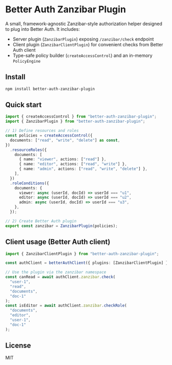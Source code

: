 # Better Auth Zanzibar Plugin

A small, framework-agnostic Zanzibar-style authorization helper designed to plug into Better Auth. It includes:

- Server plugin (`ZanzibarPlugin`) exposing `/zanzibar/check` endpoint
- Client plugin (`ZanzibarClientPlugin`) for convenient checks from Better Auth client
- Type-safe policy builder (`createAccessControl`) and an in-memory `PolicyEngine`

## Install

```bash
npm install better-auth-zanzibar-plugin
```

## Quick start

```ts
import { createAccessControl } from "better-auth-zanzibar-plugin";
import { ZanzibarPlugin } from "better-auth-zanzibar-plugin";

// 1) Define resources and roles
const policies = createAccessControl({
  documents: ["read", "write", "delete"] as const,
})
  .resourceRoles({
    documents: [
      { name: "viewer", actions: ["read"] },
      { name: "editor", actions: ["read", "write"] },
      { name: "admin", actions: ["read", "write", "delete"] },
    ],
  })
  .roleConditions({
    documents: {
      viewer: async (userId, docId) => userId === "u1",
      editor: async (userId, docId) => userId === "u2",
      admin: async (userId, docId) => userId === "u3",
    },
  });

// 2) Create Better Auth plugin
export const zanzibar = ZanzibarPlugin(policies);
```

## Client usage (Better Auth client)

```ts
import { ZanzibarClientPlugin } from "better-auth-zanzibar-plugin";

const authClient = betterAuthClient({ plugins: [ZanzibarClientPlugin] });

// Use the plugin via the zanzibar namespace
const canRead = await authClient.zanzibar.check(
  "user-1",
  "read",
  "documents",
  "doc-1"
);
const isEditor = await authClient.zanzibar.checkRole(
  "documents",
  "editor",
  "user-1",
  "doc-1"
);
```

## License

MIT
